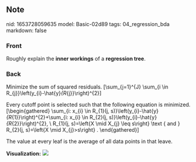 ## Note
nid: 1653728059635
model: Basic-02d89
tags: 04_regression_bda
markdown: false

### Front
Roughly explain the <b>inner workings</b> of a <b>regression tree</b>.

### Back
Minimize the sum of squared residuals.
\[\sum_{j=1}^{J} \sum_{i \in R_{j}}\left(y_{i}-\hat{y}_{R_{j}}\right)^{2}\]

Every cutoff point is selected such that the following equation is minimized.
\[\begin{gathered}
\sum_{i: x_{i} \in R_{1}(j, s)}\left(y_{i}-\hat{y}_{R_{1}}\right)^{2}+\sum_{i: x_{i} \in R_{2}(j, s)}\left(y_{i}-\hat{y}_{R_{2}}\right)^{2}, \\
R_{1}(j, s)=\left\{X \mid X_{j} \leq s\right\} \text { and } R_{2}(j, s)=\left\{X \mid X_{j}>s\right\} .
\end{gathered}\]

The value at every leaf is the average of all data points in that leave.

<b>Visualization:</b>
<img src="paste-959ae08ffa1fa1d6fc19637ecb27b3ee7b4ebd2d.jpg">
